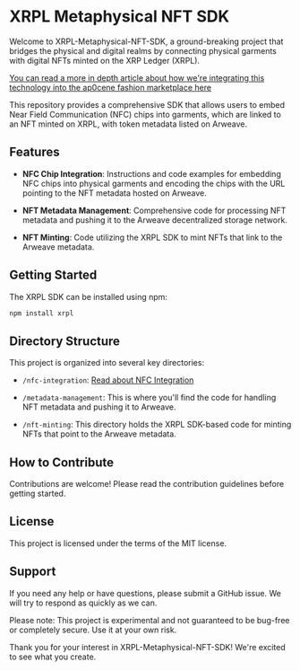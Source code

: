 # XRPL Metaphysical NFT SDK

Welcome to XRPL-Metaphysical-NFT-SDK, a ground-breaking project that bridges the physical and digital realms by connecting physical garments with digital NFTs minted on the XRP Ledger (XRPL). 

<a href="https://nft.ap0cene.com/" target="_BLANK">You can read a more in depth article about how we're integrating this technology into the ap0cene fashion marketplace here</a>

This repository provides a comprehensive SDK that allows users to embed Near Field Communication (NFC) chips into garments, which are linked to an NFT minted on XRPL, with token metadata listed on Arweave. 

## Features

- **NFC Chip Integration**: Instructions and code examples for embedding NFC chips into physical garments and encoding the chips with the URL pointing to the NFT metadata hosted on Arweave.

- **NFT Metadata Management**: Comprehensive code for processing NFT metadata and pushing it to the Arweave decentralized storage network.

- **NFT Minting**: Code utilizing the XRPL SDK to mint NFTs that link to the Arweave metadata.

## Getting Started

The XRPL SDK can be installed using npm:

```bash
npm install xrpl
```

## Directory Structure

This project is organized into several key directories:

- `/nfc-integration`: [Read about NFC Integration](nfc-integration/README.md) 

- `/metadata-management`: This is where you'll find the code for handling NFT metadata and pushing it to Arweave.

- `/nft-minting`: This directory holds the XRPL SDK-based code for minting NFTs that point to the Arweave metadata.

## How to Contribute

Contributions are welcome! Please read the contribution guidelines before getting started.

## License

This project is licensed under the terms of the MIT license.

## Support

If you need any help or have questions, please submit a GitHub issue. We will try to respond as quickly as we can.

Please note: This project is experimental and not guaranteed to be bug-free or completely secure. Use it at your own risk.

Thank you for your interest in XRPL-Metaphysical-NFT-SDK! We're excited to see what you create.
